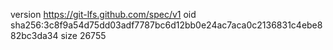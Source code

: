 version https://git-lfs.github.com/spec/v1
oid sha256:3c8f9a54d75dd03adf7787bc6d12bb0e24ac7aca0c2136831c4ebe882bc3da34
size 26755

